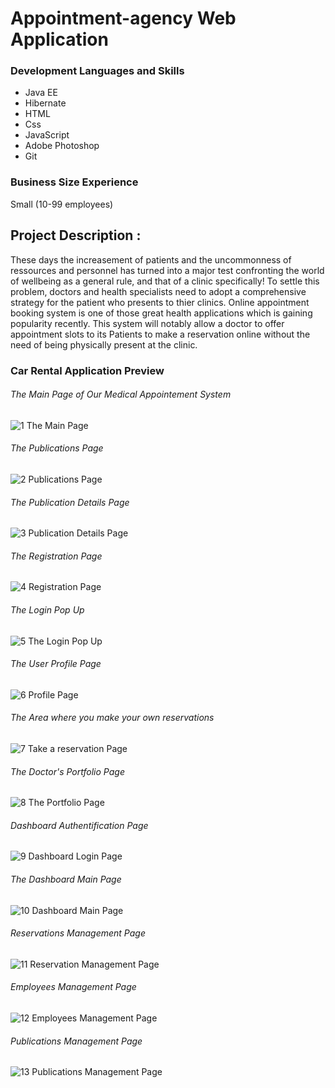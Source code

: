 # Appointment-agency Web Application


### Development Languages and Skills

- Java EE
- Hibernate
- HTML
- Css
- JavaScript
- Adobe Photoshop 
- Git 

### Business Size Experience
Small (10-99 employees)

## Project Description :
These days the increasement of patients and the uncommonness of ressources and personnel has turned into a major test confronting the world of wellbeing as a general rule, and that of a clinic specifically! 
To settle this problem, doctors and health specialists need to adopt a comprehensive strategy for the patient who presents to thier clinics. Online appointment booking system is one of those great health applications which is gaining popularity recently. This system will notably allow a doctor to offer appointment slots to its Patients to make a reservation online without the need of being physically present at the clinic.

### Car Rental Application Preview

###### The Main Page of Our Medical Appointement System

![1 The Main Page](https://user-images.githubusercontent.com/75227040/134902861-9c2acae2-5b02-46e3-ab45-c3009547b0a1.png)

###### The Publications Page

![2 Publications Page](https://user-images.githubusercontent.com/75227040/134903058-73e6bd19-53c6-4e4b-856b-de3b1eea4405.png)

###### The Publication Details Page

![3 Publication Details Page](https://user-images.githubusercontent.com/75227040/134903168-167f19ba-ae1a-4215-99bd-5cc37825a375.png)

###### The Registration Page

![4 Registration Page](https://user-images.githubusercontent.com/75227040/134903266-ab9bfc33-fe77-4853-a517-7f64c60978e6.png)

###### The Login Pop Up

![5 The Login Pop Up](https://user-images.githubusercontent.com/75227040/134903303-5773a3b3-26aa-4abd-9378-c19c815b389a.png)

###### The User Profile Page

![6 Profile Page](https://user-images.githubusercontent.com/75227040/134903332-46aaea4c-ffce-4e4c-82e2-bab351b403d4.png)

###### The Area where you make your own reservations

![7 Take a reservation Page](https://user-images.githubusercontent.com/75227040/134903384-ed965df9-c581-4fb3-9887-a1c2476f1029.png)

###### The Doctor's Portfolio Page

![8 The Portfolio Page](https://user-images.githubusercontent.com/75227040/134903486-78d67b82-f874-4c43-a628-df97e23e3285.png)

###### Dashboard Authentification Page

![9 Dashboard Login Page](https://user-images.githubusercontent.com/75227040/134903546-43ca2e53-76ea-4037-a7d9-27b796a7ce8c.png)

###### The Dashboard Main Page

![10 Dashboard Main Page](https://user-images.githubusercontent.com/75227040/134903624-fc0c0318-cfc5-46de-8afe-dff1a8d777eb.png)

###### Reservations Management Page

![11 Reservation Management Page](https://user-images.githubusercontent.com/75227040/134903668-605a827b-a397-40c6-82a5-aa5ee289103d.png)

###### Employees Management Page

![12 Employees Management Page](https://user-images.githubusercontent.com/75227040/134903714-db9a1580-c530-4b49-9ad8-d49c85018f50.png)

###### Publications Management Page

![13 Publications Management Page](https://user-images.githubusercontent.com/75227040/134903777-ff1d690b-c27f-4b87-8e52-cf92f6c41a69.png)

